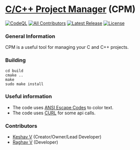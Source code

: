 # [C/C++ Project Manager](https://github.com/vkeshav300/cpm) (CPM)
[![CodeQL](https://github.com/vkeshav300/cpm/actions/workflows/codeql.yml/badge.svg)](https://github.com/vkeshav300/cpm/actions/workflows/codeql.yml)
[![All Contributors](https://img.shields.io/badge/All_Contributors-1-orange.svg?style=rounded-square)](https://github.com/vkeshav300/cpm#contributors)
[![Latest Release](https://img.shields.io/badge/Latest_Release-None-blue.svg?style=rounded-square)](https://github.com/vkeshav300/cpm/releases)
[![License](https://img.shields.io/badge/License-CC0_1.0_Universal-yellow.svg?style=rounded-square)](https://github.com/vkeshav300/cpm/blob/master/LICENSE)

### General Information
CPM is a useful tool for managing your C and C++ projects.

### Building
```
cd build
cmake ..
make
sudo make install
```

### Useful information
- The code uses [ANSI Escape Codes](https://gist.github.com/fnky/458719343aabd01cfb17a3a4f7296797) to color text.
- The code uses [CURL](https://everything.curl.dev/) for some api calls.

### Contributors
- [Keshav V](https://github.com/vkeshav300) (Creator/Owner/Lead Developer)
- [Raghav V](https://github.com/rogo101) (Developer)